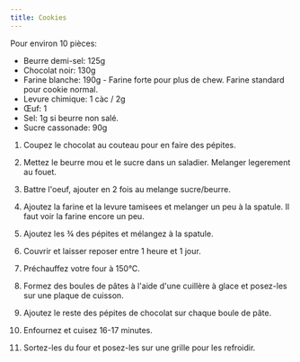 ```yaml
---
title: Cookies
---
```


Pour environ 10 pièces:

- Beurre demi-sel: 125g
- Chocolat noir: 130g
- Farine blanche: 190g  - Farine forte pour plus de chew. Farine standard pour cookie normal.
- Levure chimique: 1 càc / 2g
- Œuf: 1
- Sel: 1g si beurre non salé.
- Sucre cassonade: 90g

1. Coupez le chocolat au couteau pour en faire des pépites.
1. Mettez le beurre mou et le sucre dans un saladier. Melanger legerement au fouet.
1. Battre l'oeuf, ajouter en 2 fois au melange sucre/beurre.
1. Ajoutez la farine et la levure tamisees et melanger un peu à la spatule. Il faut voir la farine encore un peu.
1. Ajoutez les ¾ des pépites et mélangez à la spatule.
1. Couvrir et laisser reposer entre 1 heure et 1 jour.

1. Préchauffez votre four à 150°C.
1. Formez des boules de pâtes à l'aide d'une cuillère à glace et posez-les sur une plaque de cuisson.
1. Ajoutez le reste des pépites de chocolat sur chaque boule de pâte.
1. Enfournez et cuisez 16-17 minutes.
1. Sortez-les du four et posez-les sur une grille pour les refroidir.

